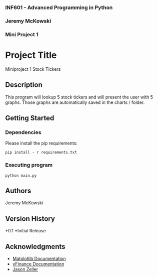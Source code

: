 ### INF601 - Advanced Programming in Python
### Jeremy McKowski
### Mini Project 1


# Project Title

Miniproject 1
Stock Tickers

## Description

This program will lookup 5 stock tickers and will present the user with 5 graphs.
Those graphs are automatically saved in the charts / folder.

## Getting Started

### Dependencies

Please install the pip requirements: 
``` 
pip install - r requirements.txt
```

### Executing program

```
python main.py
```

## Authors

Jeremy McKowski

## Version History

*0.1
*Initial Release

## Acknowledgments

* [Matplotlib Documentation](https://matplotlib.org/stable/users/index.html)
* [yFinance Documentation](https://ranaroussi.github.io/yfinance/)
* [Jason Zeller](https://www.youtube.com/@profzeller)